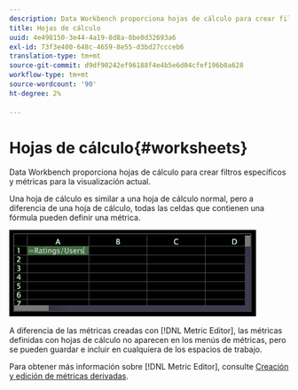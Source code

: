 ```yaml
---
description: Data Workbench proporciona hojas de cálculo para crear filtros específicos y métricas para la visualización actual.
title: Hojas de cálculo
uuid: 4e498150-3e44-4a19-8d8a-8be0d32693a6
exl-id: 73f3e400-648c-4659-8e55-d3bd27ccceb6
translation-type: tm+mt
source-git-commit: d9df90242ef96188f4e4b5e6d04cfef196b0a628
workflow-type: tm+mt
source-wordcount: '90'
ht-degree: 2%

---
```


# Hojas de cálculo{#worksheets}

Data Workbench proporciona hojas de cálculo para crear filtros específicos y métricas para la visualización actual.

Una hoja de cálculo es similar a una hoja de cálculo normal, pero a diferencia de una hoja de cálculo, todas las celdas que contienen una fórmula pueden definir una métrica.

![](assets/vis_Worksheet_TextAndFormula.png)

A diferencia de las métricas creadas con [!DNL Metric Editor], las métricas definidas con hojas de cálculo no aparecen en los menús de métricas, pero se pueden guardar e incluir en cualquiera de los espacios de trabajo.

Para obtener más información sobre [!DNL Metric Editor], consulte [Creación y edición de métricas derivadas](../../../../home/c-get-started/c-admin-intrf/c-prof-mgr/c-drvd-mtrcs.md#concept-e41723b342a849309874b26232224a40).
